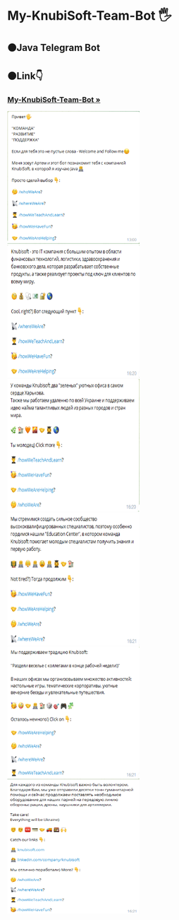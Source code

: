 <h1 align>My-KnubiSoft-Team-Bot 🖐</h1>
<h2>🟠Java Telegram Bot</h2>
<h2>🟠Link👇</h2>
<h3><a href="https://t.me/MyKnubiSoftTeamBot"><strong>My-KnubiSoft-Team-Bot »</strong></a></h3>
<img src="images readme file/1.png" alt="Logo" width="300" height="300">
<img src="images readme file/2.png" alt="Logo" width="300" height="300">
<img src="images readme file/3.png" alt="Logo" width="300" height="300">
<img src="images readme file/4.png" alt="Logo" width="300" height="300">
<img src="images readme file/5.png" alt="Logo" width="300" height="300">
<img src="images readme file/6.png" alt="Logo" width="300" height="300">

